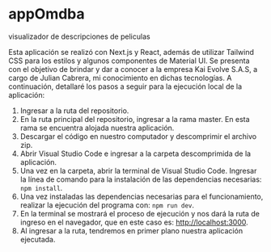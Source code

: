 # appOmdba
visualizador de descripciones de peliculas 


Esta aplicación se realizó con Next.js y React, además de utilizar Tailwind CSS para los estilos y algunos componentes de Material UI. Se presenta con el objetivo de brindar y dar a conocer a la empresa Kai Evolve S.A.S, a cargo de Julian Cabrera, mi conocimiento en dichas tecnologías. A continuación, detallaré los pasos a seguir para la ejecución local de la aplicación:

1. Ingresar a la ruta del repositorio.
2. En la ruta principal del repositorio, ingresar a la rama master. En esta rama se encuentra alojada nuestra aplicación.
3. Descargar el código en nuestro computador y descomprimir el archivo zip.
4. Abrir Visual Studio Code e ingresar a la carpeta descomprimida de la aplicación.
5. Una vez en la carpeta, abrir la terminal de Visual Studio Code. Ingresar la línea de comando para la instalación de las dependencias necesarias: `npm install`.
6. Una vez instaladas las dependencias necesarias para el funcionamiento, realizar la ejecución del programa con: `npm run dev`.
7. En la terminal se mostrará el proceso de ejecución y nos dará la ruta de ingreso en el navegador, que en este caso es: [http://localhost:3000](http://localhost:3000).
8. Al ingresar a la ruta, tendremos en primer plano nuestra aplicación ejecutada.


